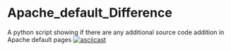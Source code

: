 # Apache_default_Difference
A python script showing if there are any additional source code addition in Apache default pages 
[![asciicast](https://asciinema.org/a/402391.svg)](https://asciinema.org/a/402391)
